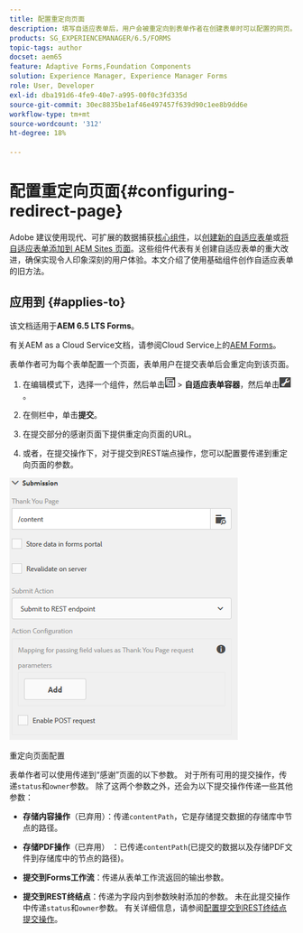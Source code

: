 ```yaml
---
title: 配置重定向页面
description: 填写自适应表单后，用户会被重定向到表单作者在创建表单时可以配置的网页。
products: SG_EXPERIENCEMANAGER/6.5/FORMS
topic-tags: author
docset: aem65
feature: Adaptive Forms,Foundation Components
solution: Experience Manager, Experience Manager Forms
role: User, Developer
exl-id: dba191d6-4fe9-40e7-a995-00f0c3fd335d
source-git-commit: 30ec8835be1af46e497457f639d90c1ee8b9dd6e
workflow-type: tm+mt
source-wordcount: '312'
ht-degree: 18%

---
```


# 配置重定向页面{#configuring-redirect-page}

<span class="preview">Adobe 建议使用现代、可扩展的数据捕获[核心组件](https://experienceleague.adobe.com/docs/experience-manager-core-components/using/adaptive-forms/introduction.html)，以[创建新的自适应表单](/help/forms/using/create-an-adaptive-form-core-components.md)或[将自适应表单添加到 AEM Sites 页面](/help/forms/using/create-or-add-an-adaptive-form-to-aem-sites-page.md)。这些组件代表有关创建自适应表单的重大改进，确保实现令人印象深刻的用户体验。本文介绍了使用基础组件创作自适应表单的旧方法。</span>

## 应用到 {#applies-to}

该文档适用于&#x200B;**AEM 6.5 LTS Forms**。

有关AEM as a Cloud Service文档，请参阅Cloud Service上的[AEM Forms](https://experienceleague.adobe.com/docs/experience-manager-cloud-service/content/forms/adaptive-forms-authoring/authoring-adaptive-forms-foundation-components/configure-submit-actions-and-metadata-submission/configuring-redirect-page.html)。

表单作者可为每个表单配置一个页面，表单用户在提交表单后会重定向到该页面。

1. 在编辑模式下，选择一个组件，然后单击![字段级](assets/field-level.png) > **自适应表单容器**，然后单击![cmppr](assets/cmppr.png)。

1. 在侧栏中，单击&#x200B;**提交**。

1. 在提交部分的感谢页面下提供重定向页面的URL。
1. 或者，在提交操作下，对于提交到REST端点操作，您可以配置要传递到重定向页面的参数。

![重定向页面配置](assets/thank-you-setting-1.png)

重定向页面配置

表单作者可以使用传递到“感谢”页面的以下参数。 对于所有可用的提交操作，传递`status`和`owner`参数。 除了这两个参数之外，还会为以下提交操作传递一些其他参数：

* **存储内容操作**（已弃用）：传递`contentPath`，它是存储提交数据的存储库中节点的路径。

* **存储PDF操作**（已弃用） ：已传递`contentPath`(已提交的数据以及存储PDF文件到存储库中的节点的路径)。

* **提交到Forms工作流**：传递从表单工作流返回的输出参数。

* **提交到REST终结点**：传递为字段内到参数映射添加的参数。 未在此提交操作中传递`status`和`owner`参数。 有关详细信息，请参阅[配置提交到REST终结点提交操作](../../forms/using/configuring-submit-actions.md)。
